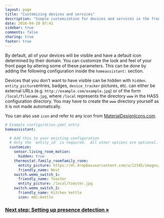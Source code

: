 ```yaml
---
layout: page
title: "Customizing devices and services"
description: "Simple customization for devices and services in the frontend."
date: 2016-04-20 07:41
sidebar: true
comments: false
sharing: true
footer: true
---
```


By default, all of your devices will be visible and have a default icon determined by their domain. You can customize the look and feel of your front 
page by altering some of these parameters. This can be done by adding the following configuration inside the `homeassistant:` section.

Devices that you don't want to have visible can be hidden with `hidden`.  
`entity_picture`entries, badges, `device_tracker` pictures, etc. can either be external URLs (e.g. `http://example.com/example.jpg`) or 
of the form `/local/filename.jpg`, where `/local` represents the directory `www` in the HASS configuration directory. 
You may have to create the `www` directory yourself as it is not made automatically.

You can also use `icon` and refer to any icon from [MaterialDesignIcons.com](http://MaterialDesignIcons.com).

```yaml
# Example configuration.yaml entry
homeassistant:

  # Add this to your existing configuration
  # Only the `entity_id` is required.  All other options are optional.
  customize:
    sensor.living_room_motion:
      hidden: true
    thermostat.family_roomfamily_room:
      entity_picture: https://dl.dropboxusercontent.com/u/12345/images/nest.jpg
      friendly_name: Nest
    switch.wemo_switch_1:
      friendly_name: Toaster
      entity_picture: /local/toaster.jpg
    switch.wemo_switch_2:
      friendly_name: Kitchen kettle
      icon: mdi:kettle
```

### [Next step: Setting up presence detection &raquo;](/getting-started/presence-detection/)
